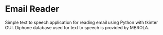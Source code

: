 # Email Reader

Simple text to speech application for reading email using Python with tkinter GUI. Diphone database used for text to speech is provided by MBROLA.
